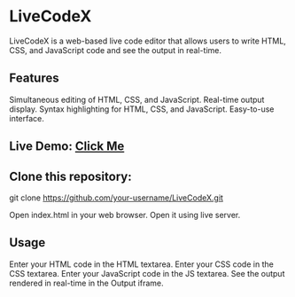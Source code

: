 # LiveCodeX

LiveCodeX is a web-based live code editor that allows users to write HTML, CSS, and JavaScript code and see the output in real-time.

## Features

Simultaneous editing of HTML, CSS, and JavaScript. Real-time output display. Syntax highlighting for HTML, CSS, and JavaScript. Easy-to-use interface.



## Live Demo: [Click Me](https://ritammaity55.github.io/LiveCodeX/)



## Clone this repository: 
git clone https://github.com/your-username/LiveCodeX.git

Open index.html in your web browser. Open it using live server.

## Usage

Enter your HTML code in the HTML textarea. Enter your CSS code in the CSS textarea. Enter your JavaScript code in the JS textarea. See the output rendered in real-time in the Output iframe.
